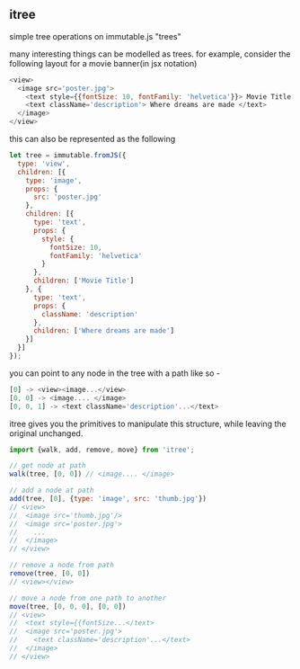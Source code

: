 itree
---

simple tree operations on immutable.js "trees"

many interesting things can be modelled as trees. for example, consider the following layout for a movie banner(in jsx notation)
```js
<view>
  <image src='poster.jpg'>
    <text style={{fontSize: 10, fontFamily: 'helvetica'}}> Movie Title </text>
    <text className='description'> Where dreams are made </text>
  </image>
</view>
```
this can also be represented as the following
```js
let tree = immutable.fromJS({
  type: 'view',
  children: [{
    type: 'image',
    props: {
      src: 'poster.jpg'
    },
    children: [{
      type: 'text',
      props: {
        style: {
          fontSize: 10,
          fontFamily: 'helvetica'
        }
      },
      children: ['Movie Title']
    }, {
      type: 'text',
      props: {
        className: 'description'
      },
      children: ['Where dreams are made']
    }]
  }]
});
```
you can point to any node in the tree with a path like so -
```js
[0] -> <view><image...</view>
[0, 0] -> <image.... </image>
[0, 0, 1] -> <text className='description'...</text>
```

itree gives you the primitives to manipulate this structure, while leaving the original unchanged.

```js
import {walk, add, remove, move} from 'itree';

// get node at path
walk(tree, [0, 0]) // <image.... </image>

// add a node at path
add(tree, [0], {type: 'image', src: 'thumb.jpg'})
// <view>
//  <image src='thumb.jpg'/>
//  <image src='poster.jpg'>
//    ...
//  </image>
// </view>

// remove a node from path
remove(tree, [0, 0])
// <view></view>

// move a node from one path to another
move(tree, [0, 0, 0], [0, 0])
// <view>
//  <text style={{fontSize...</text>
//  <image src='poster.jpg'>
//    <text className='description'...</text>
//  </image>
// </view>

```
